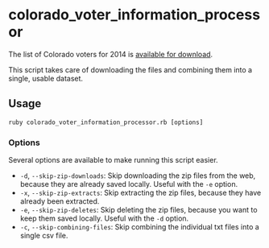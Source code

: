 # colorado_voter_information_processor

The list of Colorado voters for 2014 is [available for download](http://coloradovoters.info/download.html).

This script takes care of downloading the files and combining them into a
single, usable dataset.

## Usage

```
ruby colorado_voter_information_processor.rb [options]
```

### Options

Several options are available to make running this script easier.

- `-d`, `--skip-zip-downloads`: Skip downloading the zip files from the web,
  because they are already saved locally. Useful with the `-e` option.
- `-x`, `--skip-zip-extracts`: Skip extracting the zip files, because they
  have already been extracted.
- `-e`, `--skip-zip-deletes`: Skip deleting the zip files, because you want to
  keep them saved locally. Useful with the `-d` option.
- `-c`, `--skip-combining-files`: Skip combining the individual txt files into
  a single csv file.

